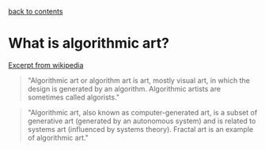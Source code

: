 [back to contents](/blog/)

# What is algorithmic art?

[Excerpt from wikipedia](https://en.wikipedia.org/wiki/Algorithmic_art)

> "Algorithmic art or algorithm art is art, mostly visual art, in which the design is generated by an algorithm. Algorithmic artists are sometimes called algorists."

> "Algorithmic art, also known as computer-generated art, is a subset of generative art (generated by an autonomous system) and is related to systems art (influenced by systems theory). Fractal art is an example of algorithmic art."